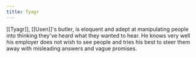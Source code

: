```yaml
---
title: Tyagr
---
```


[[Tyagr]], [[Usen]]'s butler, is eloquent and adept at manipulating people into thinking they've heard what they wanted to hear. He knows very well his employer does not wish to see people and tries his best to steer them away with misleading answers and vague promises.
